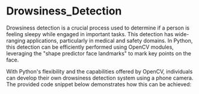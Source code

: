 # Drowsiness_Detection
Drowsiness detection is a crucial process used to determine if a person is feeling sleepy while engaged in important tasks. This detection has wide-ranging applications, particularly in medical and safety domains. In Python, this detection can be efficiently performed using OpenCV modules, leveraging the "shape predictor face landmarks" to mark key points on the face.

With Python's flexibility and the capabilities offered by OpenCV, individuals can develop their own drowsiness detection system using a phone camera. The provided code snippet below demonstrates how this can be achieved:
